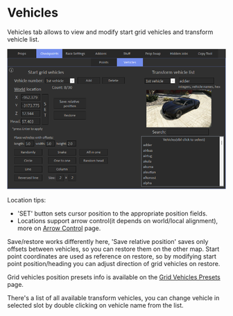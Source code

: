 # Vehicles

Vehicles tab allows to view and modify start grid vehicles and transform vehicle list.

![Vehicles1](/assets/images/checkpoints/img03.png)

Location tips: 

- 'SET' button sets cursor position to the appropriate position fields.
- Locations support arrow control(it depends on world/local alignment), more on [Arrow Control](/tips/arrow-control) page.

Save/restore works differently here, 'Save relative position' saves only offsets between vehicles, so you can restore them on the other map.
Start point coordinates are used as reference on restore, so by modifying start point position/heading you can adjust direction of grid vehicles on restore.

Grid vehicles position presets info is available on the [Grid Vehicles Presets](/checkpoints/vehicles/presets) page.

There's a list of all available transform vehicles, you can change vehicle in selected slot by double clicking on vehicle name from the list.